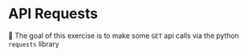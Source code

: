# API Requests

🎯 The goal of this exercise is to make some `GET` api calls via the python `requests` library
